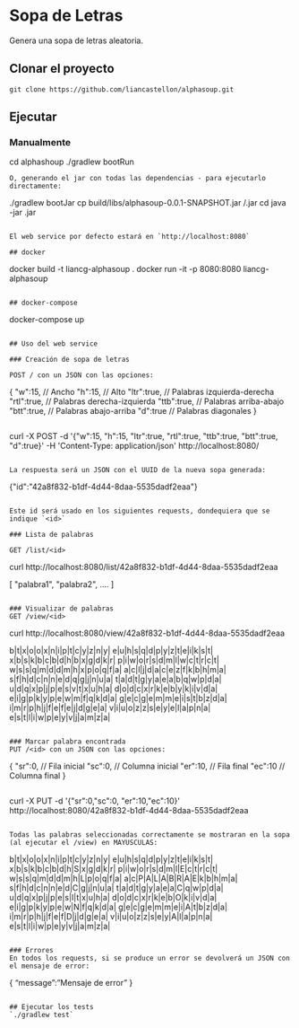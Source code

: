# Sopa de Letras
Genera una sopa de letras aleatoria.

## Clonar el proyecto
```
git clone https://github.com/liancastellon/alphasoup.git
```

## Ejecutar
### Manualmente
cd alphashoup
./gradlew bootRun
```
O, generando el jar con todas las dependencias - para ejecutarlo directamente:

```
./gradlew bootJar
cp build/libs/alphasoup-0.0.1-SNAPSHOT.jar <destdir>/<dest-name>.jar
cd <destdir>
java -jar <dest-name>.jar
```

El web service por defecto estará en `http://localhost:8080`

## docker
```
docker build -t liancg-alphasoup .
docker run -it -p 8080:8080 liancg-alphasoup
```

## docker-compose
```
docker-compose up
```

## Uso del web service

### Creación de sopa de letras

POST / con un JSON con las opciones:

```
{
  "w":15, // Ancho 
  "h":15, // Alto
  "ltr":true,  // Palabras izquierda-derecha
  "rtl":true,  // Palabras derecha-izquierda
  "ttb":true,  // Palabras arriba-abajo
  "btt":true,  // Palabras abajo-arriba
  "d":true     // Palabras diagonales
}

```

```
curl -X POST -d '{"w":15, "h":15, "ltr":true, "rtl":true, "ttb":true, "btt":true, "d":true}' -H 'Content-Type: application/json' http://localhost:8080/
```

La respuesta será un JSON con el UUID de la nueva sopa generada:

```
{"id":"42a8f832-b1df-4d44-8daa-5535dadf2eaa"}
```

Este id será usado en los siguientes requests, dondequiera que se indique `<id>`

### Lista de palabras

GET /list/<id>

```
curl http://localhost:8080/list/42a8f832-b1df-4d44-8daa-5535dadf2eaa

[
  "palabra1",
  "palabra2",
  ....
]
```

### Visualizar de palabras
GET /view/<id>

```
curl http://localhost:8080/view/42a8f832-b1df-4d44-8daa-5535dadf2eaa

b|t|x|o|o|x|n|i|p|t|c|y|z|n|y|
e|u|h|s|q|d|p|y|z|t|e|i|k|s|t|
x|b|s|k|b|c|b|d|h|b|x|g|d|k|r|
p|i|w|o|r|s|d|m|l|w|c|t|r|c|t|
w|s|s|q|m|d|d|m|h|x|p|o|q|f|a|
a|c|l|j|d|a|c|e|z|f|k|b|h|m|a|
s|f|h|d|c|n|n|e|d|q|g|j|n|u|a|
t|a|d|t|g|y|a|e|a|b|q|w|p|d|a|
u|d|q|x|p|j|p|e|s|v|t|x|u|h|a|
d|o|d|c|x|r|k|e|b|y|k|i|v|d|a|
e|i|g|p|k|y|p|e|w|m|f|q|k|d|a|
g|e|c|g|e|m|m|e|i|s|t|b|z|d|a|
i|m|r|p|h|j|f|e|f|e|j|d|g|e|a|
v|i|u|o|z|z|s|e|y|e|l|a|p|n|a|
e|s|t|l|i|w|p|e|y|v|j|a|m|z|a|
```

### Marcar palabra encontrada
PUT /<id> con un JSON con las opciones:

```
{
  "sr":0,   // Fila inicial
  "sc":0,   // Columna inicial 
  "er":10,  // Fila final
  "ec":10   // Columna final
}
```

```
curl -X PUT -d '{"sr":0,"sc":0, "er":10,"ec":10}' http://localhost:8080/42a8f832-b1df-4d44-8daa-5535dadf2eaa
```

Todas las palabras seleccionadas correctamente se mostraran en la sopa (al ejecutar el /view) en MAYUSCULAS:

```
b|t|x|o|o|x|n|i|p|t|c|y|z|n|y|
e|u|h|s|q|d|p|y|z|t|e|i|k|s|t|
x|b|s|k|b|c|b|d|h|S|x|g|d|k|r|
p|i|w|o|r|s|d|m|l|E|c|t|r|c|t|
w|s|s|q|m|d|d|m|h|L|p|o|q|f|a|
a|c|P|A|L|A|B|R|A|E|k|b|h|m|a|
s|f|h|d|c|n|n|e|d|C|g|j|n|u|a|
t|a|d|t|g|y|a|e|a|C|q|w|p|d|a|
u|d|q|x|p|j|p|e|s|I|t|x|u|h|a|
d|o|d|c|x|r|k|e|b|O|k|i|v|d|a|
e|i|g|p|k|y|p|e|w|N|f|q|k|d|a|
g|e|c|g|e|m|m|e|i|A|t|b|z|d|a|
i|m|r|p|h|j|f|e|f|D|j|d|g|e|a|
v|i|u|o|z|z|s|e|y|A|l|a|p|n|a|
e|s|t|l|i|w|p|e|y|v|j|a|m|z|a|
```

### Errores
En todos los requests, si se produce un error se devolverá un JSON con el mensaje de error:

```
{
  “message”:”Mensaje de error”
}
```

## Ejecutar los tests
`./gradlew test`

